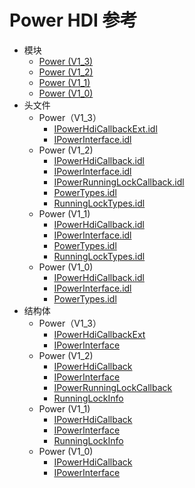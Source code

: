 # Power HDI 参考

- 模块
    - [Power (V1_3)](power-v13.md)
    - [Power (V1_2)](power-v12.md)
    - [Power (V1_1)](power_v11.md)
    - [Power (V1_0)](power_v10.md)
- 头文件
    - Power（V1_3）
        - [IPowerHdiCallbackExt.idl](_i_power_hdi_callback_ext_8idl.md)
        - [IPowerInterface.idl](_i_power_interface_8idl.md)
    - Power (V1_2)
        - [IPowerHdiCallback.idl](_i_power_hdi_callback_8idl.md)
        - [IPowerInterface.idl](_i_power_interface_8idl_v12.md)
        - [IPowerRunningLockCallback.idl](_i_power_running_lock_callback_8idl.md)
        - [PowerTypes.idl](_power_types_8idl.md)
        - [RunningLockTypes.idl](_running_lock_types_8idl.md)
    - Power (V1_1)
        - [IPowerHdiCallback.idl](_i_power_hdi_callback_8idl_v11.md)
        - [IPowerInterface.idl](_i_power_interface_8idl_v11.md)
        - [PowerTypes.idl](_power_types_8idl_v11.md)
        - [RunningLockTypes.idl](_running_lock_types_8idl_v11.md)
    - Power (V1_0)
        - [IPowerHdiCallback.idl](_i_power_hdi_callback_8idl_v10.md)
        - [IPowerInterface.idl](_i_power_interface_8idl_v10.md)
        - [PowerTypes.idl](_power_types_8idl_v10.md)
- 结构体
    - Power（V1_3）
        - [IPowerHdiCallbackExt](interface_i_power_hdi_callback_ext.md)
        - [IPowerInterface](interface_i_power_interface.md)
    - Power (V1_2)
        - [IPowerHdiCallback](interface_i_power_hdi_callback.md)
        - [IPowerInterface](interface_i_power_interface.md)
        - [IPowerRunningLockCallback](interface_i_power_running_lock_callback.md)
        - [RunningLockInfo](_running_lock_info.md)
    - Power (V1_1)
        - [IPowerHdiCallback](interface_i_power_hdi_callback_v11.md)
        - [IPowerInterface](interface_i_power_interface_v11.md)
        - [RunningLockInfo](_running_lock_info_v11.md)
    - Power (V1_0)
        - [IPowerHdiCallback](interface_i_power_hdi_callback_v10.md)
        - [IPowerInterface](interface_i_power_interface_v10.md)
